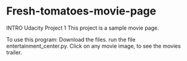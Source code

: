 # Fresh-tomatoes-movie-page
INTRO
Udacity Project 1
This project is a sample movie page.


To use this program:
Download the files.
run the file entertainment_center.py.
Click on any movie image, to see the movies trailer.

 